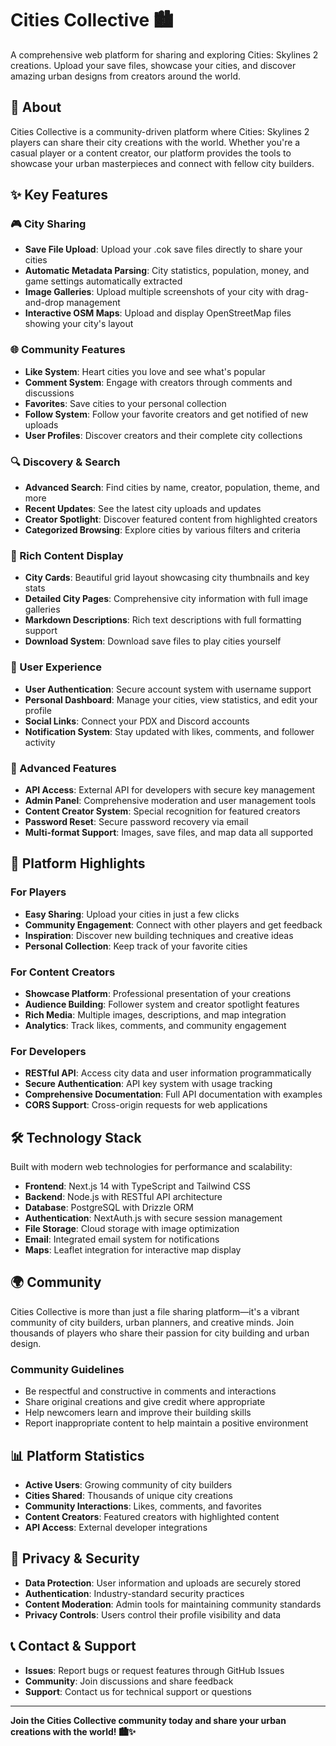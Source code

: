 # Cities Collective 🏙️

A comprehensive web platform for sharing and exploring Cities: Skylines 2 creations. Upload your save files, showcase your cities, and discover amazing urban designs from creators around the world.

## 🌟 About

Cities Collective is a community-driven platform where Cities: Skylines 2 players can share their city creations with the world. Whether you're a casual player or a content creator, our platform provides the tools to showcase your urban masterpieces and connect with fellow city builders.

## ✨ Key Features

### 🎮 City Sharing
- **Save File Upload**: Upload your .cok save files directly to share your cities
- **Automatic Metadata Parsing**: City statistics, population, money, and game settings automatically extracted
- **Image Galleries**: Upload multiple screenshots of your city with drag-and-drop management
- **Interactive OSM Maps**: Upload and display OpenStreetMap files showing your city's layout

### 🌐 Community Features
- **Like System**: Heart cities you love and see what's popular
- **Comment System**: Engage with creators through comments and discussions
- **Favorites**: Save cities to your personal collection
- **Follow System**: Follow your favorite creators and get notified of new uploads
- **User Profiles**: Discover creators and their complete city collections

### 🔍 Discovery & Search
- **Advanced Search**: Find cities by name, creator, population, theme, and more
- **Recent Updates**: See the latest city uploads and updates
- **Creator Spotlight**: Discover featured content from highlighted creators
- **Categorized Browsing**: Explore cities by various filters and criteria

### 🎨 Rich Content Display
- **City Cards**: Beautiful grid layout showcasing city thumbnails and key stats
- **Detailed City Pages**: Comprehensive city information with full image galleries
- **Markdown Descriptions**: Rich text descriptions with full formatting support
- **Download System**: Download save files to play cities yourself

### 👥 User Experience
- **User Authentication**: Secure account system with username support
- **Personal Dashboard**: Manage your cities, view statistics, and edit your profile
- **Social Links**: Connect your PDX and Discord accounts
- **Notification System**: Stay updated with likes, comments, and follower activity

### 🔧 Advanced Features
- **API Access**: External API for developers with secure key management
- **Admin Panel**: Comprehensive moderation and user management tools
- **Content Creator System**: Special recognition for featured creators
- **Password Reset**: Secure password recovery via email
- **Multi-format Support**: Images, save files, and map data all supported

## 🚀 Platform Highlights

### For Players
- **Easy Sharing**: Upload your cities in just a few clicks
- **Community Engagement**: Connect with other players and get feedback
- **Inspiration**: Discover new building techniques and creative ideas
- **Personal Collection**: Keep track of your favorite cities

### For Content Creators
- **Showcase Platform**: Professional presentation of your creations
- **Audience Building**: Follower system and creator spotlight features
- **Rich Media**: Multiple images, descriptions, and map integration
- **Analytics**: Track likes, comments, and community engagement

### For Developers
- **RESTful API**: Access city data and user information programmatically
- **Secure Authentication**: API key system with usage tracking
- **Comprehensive Documentation**: Full API documentation with examples
- **CORS Support**: Cross-origin requests for web applications

## 🛠️ Technology Stack

Built with modern web technologies for performance and scalability:
- **Frontend**: Next.js 14 with TypeScript and Tailwind CSS
- **Backend**: Node.js with RESTful API architecture
- **Database**: PostgreSQL with Drizzle ORM
- **Authentication**: NextAuth.js with secure session management
- **File Storage**: Cloud storage with image optimization
- **Email**: Integrated email system for notifications
- **Maps**: Leaflet integration for interactive map display

## 🌍 Community

Cities Collective is more than just a file sharing platform—it's a vibrant community of city builders, urban planners, and creative minds. Join thousands of players who share their passion for city building and urban design.

### Community Guidelines
- Be respectful and constructive in comments and interactions
- Share original creations and give credit where appropriate
- Help newcomers learn and improve their building skills
- Report inappropriate content to help maintain a positive environment

## 📊 Platform Statistics

- **Active Users**: Growing community of city builders
- **Cities Shared**: Thousands of unique city creations
- **Community Interactions**: Likes, comments, and favorites
- **Content Creators**: Featured creators with highlighted content
- **API Access**: External developer integrations

## 🔐 Privacy & Security

- **Data Protection**: User information and uploads are securely stored
- **Authentication**: Industry-standard security practices
- **Content Moderation**: Admin tools for maintaining community standards
- **Privacy Controls**: Users control their profile visibility and data

## 📞 Contact & Support

- **Issues**: Report bugs or request features through GitHub Issues
- **Community**: Join discussions and share feedback
- **Support**: Contact us for technical support or questions

---

**Join the Cities Collective community today and share your urban creations with the world! 🏙️✨**
